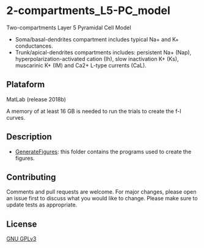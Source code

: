 # 2-compartments_L5-PC_model
Two-compartments Layer 5 Pyramidal Cell Model
- Soma/basal-dendrites compartment includes typical Na+ and K+ conductances. 
- Trunk/apical-dendrites compartments includes: persistent Na+ (Nap), hyperpolarization-activated cation (Ih), slow inactivation K+ (Ks), muscarinic K+ (IM) and Ca2+ L-type currents (CaL). 

## Plataform
MatLab (release 2018b)

A memory of at least 16 GB is needed to run the trials to create the f-I curves. 

## Description
- [GenerateFigures](GenerateFigures): this folder contains the programs used to create the figures.

## Contributing
Comments and pull requests are welcome. For major changes, please open an issue first to discuss what you would like to change.
Please make sure to update tests as appropriate.

## License
[GNU GPLv3](https://choosealicense.com/licenses/gpl-3.0/)

